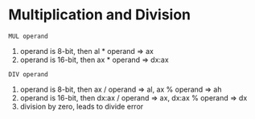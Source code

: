 # Multiplication and Division

```
MUL operand
```

1. operand is 8-bit, then al * operand => ax
2. operand is 16-bit, then ax * operand => dx:ax

```
DIV operand
```

1. operand is 8-bit, then ax / operand => al, ax % operand => ah
2. operand is 16-bit, then dx:ax / operand => ax, dx:ax % operand => dx
3. division by zero, leads to divide error
